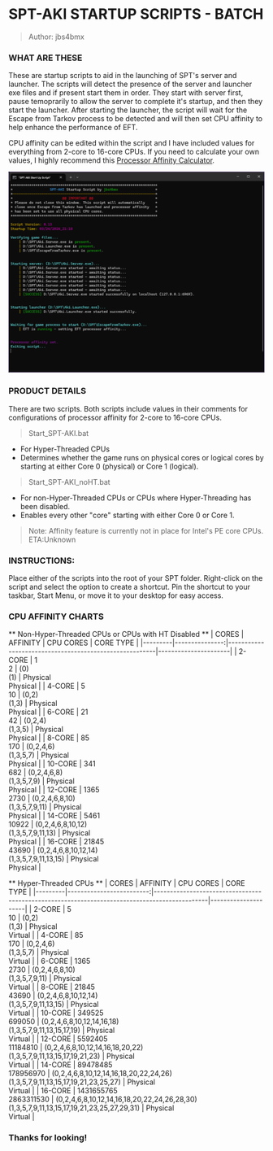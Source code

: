 
# SPT-AKI STARTUP SCRIPTS - BATCH

> Author: jbs4bmx



### WHAT ARE THESE
These are startup scripts to aid in the launching of SPT's server and launcher. The scripts will detect the presence of the server and launcher exe files and if present start them in order. They start with server first, pause temoprarily to allow the server to complete it's startup, and then they start the launcher. After starting the launcher, the script will wait for the Escape from Tarkov process to be detected and will then set CPU affinity to help enhance the performance of EFT.

CPU affinity can be edited within the script and I have included values for everything from 2-core to 16-core CPUs.
If you need to calculate your own values, I highly recommend this [Processor Affinity Calculator](https://www.gfsg.co.uk/affinitymask.aspx?SubMenuItem=utilties).

![Example Image](./img/Start-AKI_script_by_jbs4bmx.png)

### PRODUCT DETAILS
There are two scripts.
Both scripts include values in their comments for configurations of processor affinity for 2-core to 16-core CPUs.

> Start_SPT-AKI.bat
   - For Hyper-Threaded CPUs
   - Determines whether the game runs on physical cores or logical cores by starting at either Core 0 (physical) or Core 1 (logical).

> Start_SPT-AKI_noHT.bat
   - For non-Hyper-Threaded CPUs or CPUs where Hyper-Threading has been disabled.
   - Enables every other "core" starting with either Core 0 or Core 1.

> Note: Affinity feature is currently not in place for Intel's PE core CPUs. ETA:Unknown


### INSTRUCTIONS:
Place either of the scripts into the root of your SPT folder.
Right-click on the script and select the option to create a shortcut.
Pin the shortcut to your taskbar, Start Menu, or move it to your desktop for easy access.



### CPU AFFINITY CHARTS
** Non-Hyper-Threaded CPUs or CPUs with HT Disabled **
| CORES   | AFFINITY       | CPU CORES                                              | CORE TYPE            |
|---------|---------------:|--------------------------------------------------------|----------------------|
| 2-CORE  | 1<br>2         | (0)<br>(1)                                             | Physical<br>Physical |
| 4-CORE  | 5<br>10        | (0,2)<br>(1,3)                                         | Physical<br>Physical |
| 6-CORE  | 21<br>42       | (0,2,4)<br>(1,3,5)                                     | Physical<br>Physical |
| 8-CORE  | 85<br>170      | (0,2,4,6)<br>(1,3,5,7)                                 | Physical<br>Physical |
| 10-CORE | 341<br>682     | (0,2,4,6,8)<br>(1,3,5,7,9)                             | Physical<br>Physical |
| 12-CORE | 1365<br>2730   | (0,2,4,6,8,10)<br>(1,3,5,7,9,11)                       | Physical<br>Physical |
| 14-CORE | 5461<br>10922  | (0,2,4,6,8,10,12)<br>(1,3,5,7,9,11,13)                 | Physical<br>Physical |
| 16-CORE | 21845<br>43690 | (0,2,4,6,8,10,12,14)<br>(1,3,5,7,9,11,13,15)           | Physical<br>Physical |
<br>

** Hyper-Threaded CPUs **
| CORES   | AFFINITY                 | CPU CORES                                                                                    | CORE TYPE           |
|---------|-------------------------:|----------------------------------------------------------------------------------------------|---------------------|
| 2-CORE  | 5<br>10                  | (0,2)<br>(1,3)                                                                               | Physical<br>Virtual |
| 4-CORE  | 85<br>170                | (0,2,4,6)<br>(1,3,5,7)                                                                       | Physical<br>Virtual |
| 6-CORE  | 1365<br>2730             | (0,2,4,6,8,10)<br>(1,3,5,7,9,11)                                                             | Physical<br>Virtual |
| 8-CORE  | 21845<br>43690           | (0,2,4,6,8,10,12,14)<br>(1,3,5,7,9,11,13,15)                                                 | Physical<br>Virtual |
| 10-CORE | 349525<br>699050         | (0,2,4,6,8,10,12,14,16,18)<br>(1,3,5,7,9,11,13,15,17,19)                                     | Physical<br>Virtual |
| 12-CORE | 5592405<br>11184810      | (0,2,4,6,8,10,12,14,16,18,20,22)<br>(1,3,5,7,9,11,13,15,17,19,21,23)                         | Physical<br>Virtual |
| 14-CORE | 89478485<br>178956970    | (0,2,4,6,8,10,12,14,16,18,20,22,24,26)<br>(1,3,5,7,9,11,13,15,17,19,21,23,25,27)             | Physical<br>Virtual |
| 16-CORE | 1431655765<br>2863311530 | (0,2,4,6,8,10,12,14,16,18,20,22,24,26,28,30)<br>(1,3,5,7,9,11,13,15,17,19,21,23,25,27,29,31) | Physical<br>Virtual |


### Thanks for looking!
